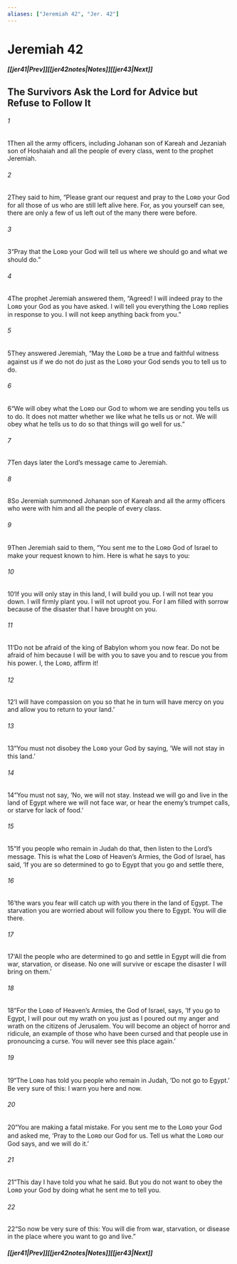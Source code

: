 ```yaml
---
aliases: ["Jeremiah 42", "Jer. 42"]
---
```

# Jeremiah 42
##### <span class=arrow-left></span>[[jer41|Prev]]<span class=navigation-separator></span>[[jer42notes|Notes]]<span class=navigation-separator></span>[[jer43|Next]]<span class=arrow-right></span>
## The Survivors Ask the Lord for Advice but Refuse to Follow It
###### 1
<span class=verse-first>1</span>Then all the army officers, including Johanan son of Kareah and Jezaniah son of Hoshaiah and all the people of every class, went to the prophet Jeremiah.
###### 2
<span class=verse-body>2</span>They said to him, “Please grant our request and pray to the Lᴏʀᴅ your God for all those of us who are still left alive here. For, as you yourself can see, there are only a few of us left out of the many there were before.
###### 3
<span class=verse-body>3</span>“Pray that the Lᴏʀᴅ your God will tell us where we should go and what we should do.”
###### 4
<span class=verse-body>4</span>The prophet Jeremiah answered them, “Agreed! I will indeed pray to the Lᴏʀᴅ your God as you have asked. I will tell you everything the Lᴏʀᴅ replies in response to you. I will not keep anything back from you.”
###### 5
<span class=verse-body>5</span>They answered Jeremiah, “May the Lᴏʀᴅ be a true and faithful witness against us if we do not do just as the Lᴏʀᴅ your God sends you to tell us to do.
###### 6
<span class=verse-body>6</span>“We will obey what the Lᴏʀᴅ our God to whom we are sending you tells us to do. It does not matter whether we like what he tells us or not. We will obey what he tells us to do so that things will go well for us.”
<div class=paragraph-break></div>

###### 7
<span class=verse-first>7</span>Ten days later the Lord’s message came to Jeremiah.
###### 8
<span class=verse-body>8</span>So Jeremiah summoned Johanan son of Kareah and all the army officers who were with him and all the people of every class.
###### 9
<span class=verse-body>9</span>Then Jeremiah said to them, “You sent me to the Lᴏʀᴅ God of Israel to make your request known to him. Here is what he says to you:
###### 10
<span class=verse-body>10</span>‘If you will only stay in this land, I will build you up. I will not tear you down. I will firmly plant you. I will not uproot you. For I am filled with sorrow because of the disaster that I have brought on you.
###### 11
<span class=verse-body>11</span>‘Do not be afraid of the king of Babylon whom you now fear. Do not be afraid of him because I will be with you to save you and to rescue you from his power. I, the Lᴏʀᴅ, affirm it!
###### 12
<span class=verse-body>12</span>‘I will have compassion on you so that he in turn will have mercy on you and allow you to return to your land.’
###### 13
<span class=verse-body>13</span>“You must not disobey the Lᴏʀᴅ your God by saying, ‘We will not stay in this land.’
###### 14
<span class=verse-body>14</span>“You must not say, ‘No, we will not stay. Instead we will go and live in the land of Egypt where we will not face war, or hear the enemy’s trumpet calls, or starve for lack of food.’
###### 15
<span class=verse-body>15</span>“If you people who remain in Judah do that, then listen to the Lord’s message. This is what the Lᴏʀᴅ of Heaven’s Armies, the God of Israel, has said, ‘If you are so determined to go to Egypt that you go and settle there,
###### 16
<span class=verse-body>16</span>‘the wars you fear will catch up with you there in the land of Egypt. The starvation you are worried about will follow you there to Egypt. You will die there.
###### 17
<span class=verse-body>17</span>‘All the people who are determined to go and settle in Egypt will die from war, starvation, or disease. No one will survive or escape the disaster I will bring on them.’
<div class=paragraph-break></div>

###### 18
<span class=verse-first>18</span>“For the Lᴏʀᴅ of Heaven’s Armies, the God of Israel, says, ‘If you go to Egypt, I will pour out my wrath on you just as I poured out my anger and wrath on the citizens of Jerusalem. You will become an object of horror and ridicule, an example of those who have been cursed and that people use in pronouncing a curse. You will never see this place again.’
###### 19
<span class=verse-body>19</span>“The Lᴏʀᴅ has told you people who remain in Judah, ‘Do not go to Egypt.’ Be very sure of this: I warn you here and now.
###### 20
<span class=verse-body>20</span>“You are making a fatal mistake. For you sent me to the Lᴏʀᴅ your God and asked me, ‘Pray to the Lᴏʀᴅ our God for us. Tell us what the Lᴏʀᴅ our God says, and we will do it.’
###### 21
<span class=verse-body>21</span>“This day I have told you what he said. But you do not want to obey the Lᴏʀᴅ your God by doing what he sent me to tell you.
###### 22
<span class=verse-body>22</span>“So now be very sure of this: You will die from war, starvation, or disease in the place where you want to go and live.”
##### <span class=arrow-left></span>[[jer41|Prev]]<span class=navigation-separator></span>[[jer42notes|Notes]]<span class=navigation-separator></span>[[jer43|Next]]<span class=arrow-right></span>